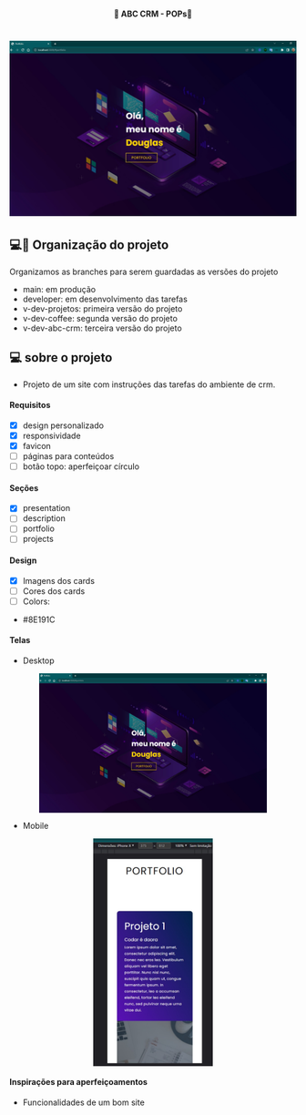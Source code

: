<h4 align="center"> 
	🚧 ABC CRM - POPs🚀
</h4>

<h1 align="center">
    <img alt="Portfólio" title="#Portfólio" src="./.github/desktop-2.jpg" />
</h1> 

## 💻🔖 Organização do projeto 

Organizamos as branches para serem guardadas as versões do projeto
- main: em produção
- developer: em desenvolvimento das tarefas
- v-dev-projetos: primeira versão do projeto
- v-dev-coffee: segunda versão do projeto
- v-dev-abc-crm: terceira versão do projeto

## 💻 sobre o projeto 

- Projeto de um site com instruções das tarefas do ambiente de crm.

#### Requisitos

- [x] design personalizado
- [x] responsividade
- [x] favicon
- [ ] páginas para conteúdos
- [ ] botão topo: aperfeiçoar círculo

#### Seções

- [x] presentation
- [ ] description
- [ ] portfolio
- [ ] projects

#### Design

- [x] Imagens dos cards 
- [ ] Cores dos cards 
- [ ] Colors:
- #8E191C 

#### Telas

- Desktop

<p align="center" style="display: flex; align-items: flex-start; justify-content: center;">
    <img alt="Portfólio" title="#Portfólio" src="./.github/desktop-2.jpg" width="400px"/>
</p>

- Mobile

<p align="center" style="display: flex; align-items: flex-start; justify-content: center;">
    <img alt="Portfólio" title="#Portfólio" src="./.github/mobile-1.jpg" height="400px"/>
</p>

#### Inspirações para aperfeiçoamentos  

- Funcionalidades de um bom site